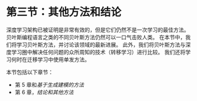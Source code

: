 # 第三节：其他方法和结论

深度学习架构已被证明是非常有效的，但是它们仍然不是一次学习的最佳方法。 贝叶斯编程语言之类的不同贝叶斯方法仍然可以一口气击败人类。 在本节中，我们将学习贝叶斯方法，并讨论该领域的最新进展。 此外，我们将贝叶斯方法与深度学习圈中解决任何问题的众所周知的技术（转移学习）进行比较。 我们还将学习何时在迁移学习中使用单发方法。

本节包括以下章节：

*   第 5 章和*基于生成建模的方法*
*   第 6 章，*结论和其他方法*